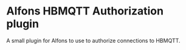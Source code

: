 # Alfons HBMQTT Authorization plugin
A small plugin for Alfons to use to authorize connections to HBMQTT.
